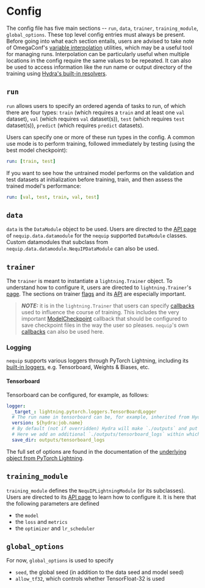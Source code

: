 # Config

The config file has five main sections -- `run`, `data`, `trainer`, `training_module`, `global_options`. These top level config entries must always be present.
Before going into what each section entails, users are advised to take note of OmegaConf's [variable interpolation](https://omegaconf.readthedocs.io/en/latest/usage.html#variable-interpolation) utilities, which may be a useful tool for managing runs.
Interpolation can be particularly useful when multiple locations in the config require the same values to be repeated.
It can also be used to access information like the run name or output directory of the training using [Hydra's built-in resolvers](https://hydra.cc/docs/1.3/configure_hydra/intro/#resolvers-provided-by-hydra).

## `run`

`run` allows users to specify an ordered agenda of tasks to run, of which there are four types: `train` (which requires a `train` and at least one `val` dataset), `val` (which requires `val` dataset(s)), `test` (which requires `test` dataset(s)), `predict` (which requires `predict` datasets). 

Users can specify one or more of these run types in the config. A common use mode is to perform training, followed immediately by testing (using the best model checkpoint):
```yaml
run: [train, test]
```
If you want to see how the untrained model performs on the validation and test datasets at initialization before training, train, and then assess the trained model's performance:
```yaml
run: [val, test, train, val, test]
```

## `data`

`data` is the `DataModule` object to be used. Users are directed to the [API page](../api/datamodule.rst) of `nequip.data.datamodule` for the `nequip` supported `DataModule` classes. Custom datamodules that subclass from `nequip.data.datamodule.NequIPDataModule` can also be used.


## `trainer`

The `trainer` is meant to instantiate a `lightning.Trainer` object. To understand how to configure it, users are directed to `lightning.Trainer`'s [page](https://lightning.ai/docs/pytorch/stable/common/trainer.html). The sections on trainer [flags](https://lightning.ai/docs/pytorch/stable/common/trainer.html#trainer-flags) and its [API](https://lightning.ai/docs/pytorch/stable/common/trainer.html#trainer-class-api) are especially important.

> **_NOTE:_**  it is in the `lightning.Trainer` that users can specify [callbacks](https://lightning.ai/docs/pytorch/stable/api_references.html#callbacks) used to influence the course of training. This includes the very important [ModelCheckpoint](https://lightning.ai/docs/pytorch/stable/api/lightning.pytorch.callbacks.ModelCheckpoint.html#lightning.pytorch.callbacks.ModelCheckpoint) callback that should be configured to save checkpoint files in the way the user so pleases. `nequip`'s own [callbacks](../api/callbacks.rst) can also be used here.

### Logging

`nequip` supports various loggers through PyTorch Lightning, including its [built-in loggers](https://lightning.ai/docs/pytorch/stable/api_references.html#loggers), e.g. Tensorboard, Weights & Biases, etc.

#### Tensorboard

Tensorboard can be configured, for example, as follows:
```yaml
logger:
  _target_: lightning.pytorch.loggers.TensorBoardLogger
  # The run name in tensorboard can be, for example, inherited from Hydra.
  version: ${hydra:job.name}
  # By default (not if overridden) Hydra will make `./outputs` and put various runs at `./outputs/{name}`.
  # Here we add an additional `./outputs/tensorboard_logs` within which logs will be stored _across_ runs.
  save_dir: outputs/tensorboard_logs
```
The full set of options are found in the documentation of the [underlying object from PyTorch Lightning](https://lightning.ai/docs/pytorch/stable/api/lightning.pytorch.loggers.tensorboard.html#module-lightning.pytorch.loggers.tensorboard).

## `training_module`

`training_module` defines the `NequIPLightningModule` (or its subclasses). Users are directed to its [API page](../api/lightning_module.rst) to learn how to configure it. It is here that the following parameters are defined
 - the `model`
 - the `loss` and `metrics`
 - the `optimizer` and `lr_scheduler`

## `global_options`

For now, `global_options` is used to specify
 - `seed`, the global seed (in addition to the data seed and model seed)
 - `allow_tf32`, which controls whether TensorFloat-32 is used